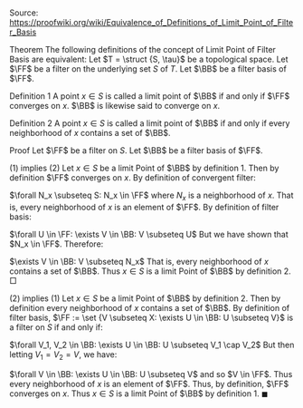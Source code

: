 # 

Source: https://proofwiki.org/wiki/Equivalence_of_Definitions_of_Limit_Point_of_Filter_Basis



Theorem
The following definitions of the concept of Limit Point of Filter Basis are equivalent:
Let $T = \struct {S, \tau}$ be a topological space.
Let $\FF$ be a filter on the underlying set $S$ of $T$.
Let $\BB$ be a filter basis of $\FF$.

Definition 1
A point $x \in S$ is called a limit point of $\BB$ if and only if $\FF$ converges on $x$.
$\BB$ is likewise said to converge on $x$.

Definition 2
A point $x \in S$ is called a limit point of $\BB$ if and only if every neighborhood of $x$ contains a set of $\BB$.


Proof
Let $\FF$ be a filter on $S$.
Let $\BB$ be a filter basis of $\FF$.


$(1)$ implies $(2)$
Let $x \in S$ be a limit Point of $\BB$ by definition $1$.
Then by definition $\FF$ converges on $x$.
By definition of convergent filter:

$\forall N_x \subseteq S: N_x \in \FF$
where $N_x$ is a neighborhood of $x$.
That is, every neighborhood of $x$ is an element of $\FF$.
By definition of filter basis:

$\forall U \in \FF: \exists V \in \BB: V \subseteq U$
But we have shown that $N_x \in \FF$.
Therefore:

$\exists V \in \BB: V \subseteq N_x$
That is, every neighborhood of $x$ contains a set of $\BB$.
Thus $x \in S$ is a limit Point of $\BB$ by definition $2$.
$\Box$


$(2)$ implies $(1)$
Let $x \in S$ be a limit Point of $\BB$ by definition $2$.
Then by definition every neighborhood of $x$ contains a set of $\BB$.
By definition of filter basis, $\FF := \set {V \subseteq X: \exists U \in \BB: U \subseteq V}$ is a filter on $S$ if and only if:

$\forall V_1, V_2 \in \BB: \exists U \in \BB: U \subseteq V_1 \cap V_2$
But then letting $V_1 = V_2 = V$, we have:

$\forall V \in \BB: \exists U \in \BB: U \subseteq V$
and so $V \in \FF$.
Thus every neighborhood of $x$ is an element of $\FF$.
Thus, by definition, $\FF$ converges on $x$.
Thus $x \in S$ is a limit Point of $\BB$ by definition $1$.
$\blacksquare$






